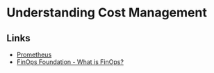 # Understanding Cost Management

## Links
- [Prometheus](https://prometheus.io/)
- [FinOps Foundation - What is FinOps?](finops.org/introduction/what-is-finops/)
